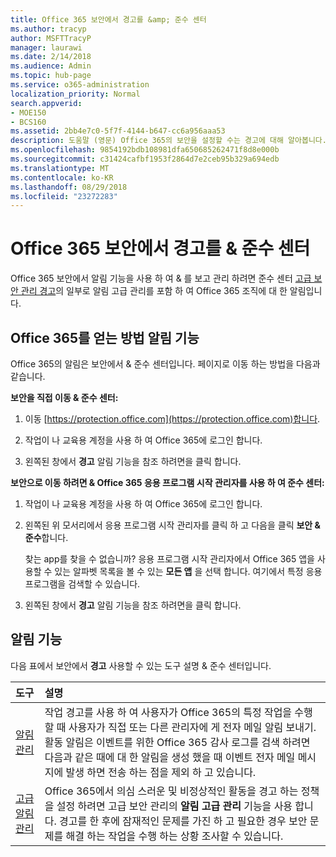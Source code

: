 ```yaml
---
title: Office 365 보안에서 경고를 &amp; 준수 센터
ms.author: tracyp
author: MSFTTracyP
manager: laurawi
ms.date: 2/14/2018
ms.audience: Admin
ms.topic: hub-page
ms.service: o365-administration
localization_priority: Normal
search.appverid:
- MOE150
- BCS160
ms.assetid: 2bb4e7c0-5f7f-4144-b647-cc6a956aaa53
description: 도움말 (영문) Office 365의 보안을 설정할 수는 경고에 대해 알아봅니다.
ms.openlocfilehash: 9854192bdb108981dfa650685262471f8d8e000b
ms.sourcegitcommit: c31424cafbf1953f2864d7e2ceb95b329a694edb
ms.translationtype: MT
ms.contentlocale: ko-KR
ms.lasthandoff: 08/29/2018
ms.locfileid: "23272283"
---
```

# <a name="alerts-in-the-office-365-security-amp-compliance-center"></a>Office 365 보안에서 경고를 &amp; 준수 센터

Office 365 보안에서 알림 기능을 사용 하 여 &amp; 를 보고 관리 하려면 준수 센터 [고급 보안 관리 경고](office-365-cas-overview.md)의 일부로 알림 고급 관리를 포함 하 여 Office 365 조직에 대 한 알림입니다.
  
## <a name="how-to-get-to-the-office-365-alerts-features"></a>Office 365를 얻는 방법 알림 기능

Office 365의 알림은 보안에서 &amp; 준수 센터입니다. 페이지로 이동 하는 방법을 다음과 같습니다.
  
 **보안을 직접 이동 &amp; 준수 센터:**
  
1. 이동 [https://protection.office.com](https://protection.office.com)합니다.
    
2. 작업이 나 교육용 계정을 사용 하 여 Office 365에 로그인 합니다. 
    
3. 왼쪽된 창에서 **경고** 알림 기능을 참조 하려면을 클릭 합니다. 
    
 **보안으로 이동 하려면 &amp; Office 365 응용 프로그램 시작 관리자를 사용 하 여 준수 센터:**
  
1. 작업이 나 교육용 계정을 사용 하 여 Office 365에 로그인 합니다. 
    
2. 왼쪽된 위 모서리에서 응용 프로그램 시작 관리자를 클릭 하 고 다음을 클릭 **보안 &amp; 준수**합니다.
    
    찾는 app를 찾을 수 없습니까? 응용 프로그램 시작 관리자에서 Office 365 앱을 사용할 수 있는 알파벳 목록을 볼 수 있는 **모든 앱** 을 선택 합니다. 여기에서 특정 응용 프로그램을 검색할 수 있습니다. 
    
3. 왼쪽된 창에서 **경고** 알림 기능을 참조 하려면을 클릭 합니다. 
    
## <a name="alerts-features"></a>알림 기능

다음 표에서 보안에서 **경고** 사용할 수 있는 도구 설명 &amp; 준수 센터입니다. 
  
|**도구**|**설명**|
|:-----|:-----|
|[알림 관리](create-activity-alerts.md) <br/> |작업 경고를 사용 하 여 사용자가 Office 365의 특정 작업을 수행할 때 사용자가 직접 또는 다른 관리자에 게 전자 메일 알림 보내기. 활동 알림은 이벤트를 위한 Office 365 감사 로그를 검색 하려면 다음과 같은 때에 대 한 알림을 생성 했을 때 이벤트 전자 메일 메시지에 발생 하면 전송 하는 점을 제외 하 고 있습니다.  <br/> |
|[고급 알림 관리](office-365-cas-overview.md) <br/> |Office 365에서 의심 스러운 및 비정상적인 활동을 경고 하는 정책을 설정 하려면 고급 보안 관리의 **알림 고급 관리** 기능을 사용 합니다. 경고를 한 후에 잠재적인 문제를 가진 하 고 필요한 경우 보안 문제를 해결 하는 작업을 수행 하는 상황 조사할 수 있습니다.<br/> |
   

